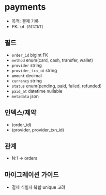 # payments

- 목적: 결제 기록
- PK: `id (BIGINT)`

## 필드
- `order_id` bigint FK
- `method` enum(card, cash, transfer, wallet)
- `provider` string
- `provider_txn_id` string
- `amount` decimal
- `currency` string
- `status` enum(pending, paid, failed, refunded)
- `paid_at` datetime nullable
- `metadata` json

## 인덱스/제약
- (order_id)
- (provider, provider_txn_id)

## 관계
- N:1 → orders

## 마이그레이션 가이드
- 결제 식별자 복합 unique 고려

